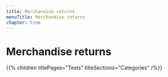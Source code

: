 ```yaml
---
title: Merchandise returns
menuTitle: Merchandise returns
chapter: true
---
```


# Merchandise returns

{{% children titlePages="Tests" titleSections="Categories" /%}}